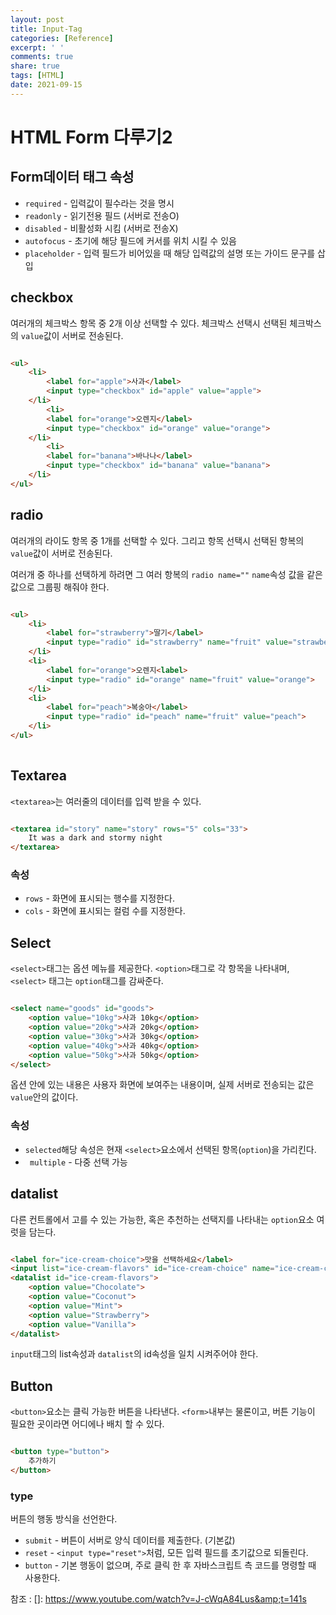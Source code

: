 ```yaml
---
layout: post
title: Input-Tag
categories: [Reference]
excerpt: ' '
comments: true
share: true
tags: [HTML]
date: 2021-09-15
---
```

# HTML Form 다루기2

## Form데이터 태그 속성

- `required` - 입력값이 필수라는 것을 명시
- `readonly` - 읽기전용 필드 (서버로 전송O)
- `disabled` - 비활성화 시킴 (서버로 전송X)
- `autofocus` - 초기에 해당 필드에 커서를 위치 시킬 수 있음
- `placeholder` - 입력 필드가 비어있을 때 해당 입력값의 설명 또는 가이드 문구를 삽입

## checkbox

여러개의 체크박스 항목 중 2개 이상 선택할 수 있다.  체크박스 선택시 선택된 체크박스의 `value`값이 서버로 전송된다.

```html

<ul>
    <li>
    	<label for="apple">사과</label>
        <input type="checkbox" id="apple" value="apple">
    </li>
        <li>
    	<label for="orange">오렌지</label>
        <input type="checkbox" id="orange" value="orange">
    </li>
        <li>
    	<label for="banana">바나나</label>
        <input type="checkbox" id="banana" value="banana">
    </li>
</ul>

```

## radio

여러개의 라이도 항목 중 1개를 선택할 수 있다. 그리고 항목 선택시 선택된 항복의 `value`값이 서버로 전송된다. <br>

여러개 중 하나를 선택하게 하려면 그 여러 항복의 `radio name=""` `name`속성 값을 같은 값으로 그룹핑 해줘야 한다.

```html

<ul>
	<li>
        <label for="strawberry">딸기</label>
        <input type="radio" id="strawberry" name="fruit" value="strawberry">
    </li>    
	<li>
        <label for="orange">오렌지<label>
        <input type="radio" id="orange" name="fruit" value="orange">
    </li>
    <li>
        <label for="peach">복숭아</label>
        <input type="radio" id="peach" name="fruit" value="peach">
    </li>
</ul>
        
```

## Textarea

`<textarea>`는 여러줄의 데이터를 입력 받을 수 있다.

```html

<textarea id="story" name="story" rows="5" cols="33">
    It was a dark and stormy night
</textarea>

```

### 속성

- `rows` - 화면에 표시되는 행수를 지정한다.
- `cols` - 화면에 표시되는 컬럼 수를 지정한다.

## Select

`<select>`태그는 옵션 메뉴를 제공한다. `<option>`태그로 각 항목을 나타내며, `<select>` 태그는 `option`태그를 감싸준다.

```html

<select name="goods" id="goods">
    <option value="10kg">사과 10kg</option>
    <option value="20kg">사과 20kg</option>
    <option value="30kg">사과 30kg</option>
    <option value="40kg">사과 40kg</option>
    <option value="50kg">사과 50kg</option>
</select>

```

옵션 안에 있는 내용은 사용자 화면에 보여주는 내용이며, 실제 서버로 전송되는 값은 `value`안의 값이다.

### 속성

- `selected`해당 속성은 현재 `<select>`요소에서 선택된 항목(`option`)을 가리킨다.
- ` multiple` - 다중 선택 가능

## datalist

다른 컨트롤에서 고를 수 있는 가능한, 혹은 추천하는 선택지를 나타내는 `option`요소 여럿을 담는다.

```html

<label for="ice-cream-choice">맛을 선택하세요</label>
<input list="ice-cream-flavors" id="ice-cream-choice" name="ice-cream-choice">
<datalist id="ice-cream-flavors">
    <option value="Chocolate">
    <option value="Coconut">
    <option value="Mint">
    <option value="Strawberry">
    <option value="Vanilla">
</datalist>

```

`input`태그의 list속성과 `datalist`의 id속성을 일치 시켜주어야 한다.

## Button

`<button>`요소는 클릭 가능한 버튼을 나타낸다. `<form>`내부는 물론이고, 버튼 기능이 필요한 곳이라면 어디에나 배치 할 수 있다.

```html

<button type="button">
    추가하기
</button>

```

### type

버튼의 행동 방식을 선언한다.

- `submit` - 버튼이 서버로 양식 데이터를 제출한다. (기본값)
- `reset` - `<input type="reset">`처럼, 모든 입력 필드를 초기값으로 되돌린다.
- `button` - 기본 행동이 없으며, 주로 클릭 한 후 자바스크립트 측 코드를 명령할 때 사용한다.

참조 : []: https://www.youtube.com/watch?v=J-cWqA84Lus&amp;t=141s
